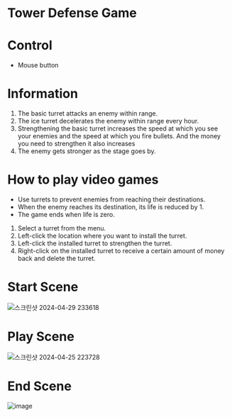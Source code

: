 # Tower Defense Game

# Control
- Mouse button

# Information
1. The basic turret attacks an enemy within range.
2. The ice turret decelerates the enemy within range every hour.
3. Strengthening the basic turret increases the speed at which you see your enemies and the speed at which you fire bullets. And the money you need to strengthen it also increases
4. The enemy gets stronger as the stage goes by.

# How to play video games
- Use turrets to prevent enemies from reaching their destinations.
- When the enemy reaches its destination, its life is reduced by 1.
- The game ends when life is zero.

1. Select a turret from the menu.
2. Left-click the location where you want to install the turret.
3. Left-click the installed turret to strengthen the turret.
4. Right-click on the installed turret to receive a certain amount of money back and delete the turret.

# Start Scene
![스크린샷 2024-04-29 233618](https://github.com/dbsrjs/Tower_Defense/assets/124150775/1bd00ba7-1b84-4774-a542-5676fb45a1e9)

# Play Scene
![스크린샷 2024-04-25 223728](https://github.com/dbsrjs/Tower_Defense/assets/124150775/cc9864d6-8088-4ef0-95c0-930ce3a98f70)

# End Scene
![image](https://github.com/dbsrjs/Tower_Defense/assets/124150775/43b18fe7-c5fe-4d4f-85fc-e150addbdb52)
